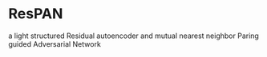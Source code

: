 # ResPAN
a light structured Residual autoencoder and mutual nearest neighbor Paring guided Adversarial Network
